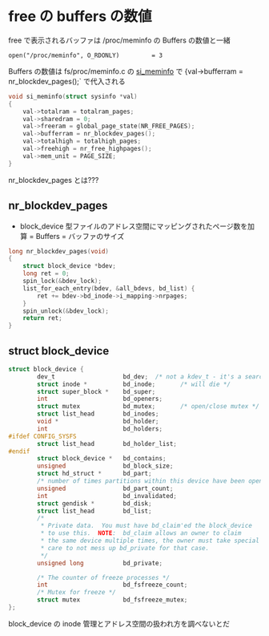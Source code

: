 # free の buffers の数値

free で表示されるバッファは /proc/meminfo の Buffers の数値と一緒

```
open("/proc/meminfo", O_RDONLY)         = 3
```

Buffers の数値は fs/proc/meminfo.c の [si_meminfo](http://lxr.free-electrons.com/ident?v=2.6.32&i=si_meminfo) で {val->bufferram = nr_blockdev_pages();` で代入される

```c
void si_meminfo(struct sysinfo *val)
{
	val->totalram = totalram_pages;
	val->sharedram = 0;
	val->freeram = global_page_state(NR_FREE_PAGES);
	val->bufferram = nr_blockdev_pages();
	val->totalhigh = totalhigh_pages;
	val->freehigh = nr_free_highpages();
	val->mem_unit = PAGE_SIZE;
}
```

nr_blockdev_pages とは???

## nr_blockdev_pages

 * block_device 型ファイルのアドレス空間にマッピングされたページ数を加算 = Buffers = バッファのサイズ


```c
long nr_blockdev_pages(void)
{
	struct block_device *bdev;
	long ret = 0;
	spin_lock(&bdev_lock);
	list_for_each_entry(bdev, &all_bdevs, bd_list) {
		ret += bdev->bd_inode->i_mapping->nrpages;
	}
	spin_unlock(&bdev_lock);
	return ret;
}
```

## struct block_device

```c
struct block_device {
        dev_t                   bd_dev;  /* not a kdev_t - it's a search key */
        struct inode *          bd_inode;       /* will die */
        struct super_block *    bd_super;
        int                     bd_openers;
        struct mutex            bd_mutex;       /* open/close mutex */
        struct list_head        bd_inodes;
        void *                  bd_holder;
        int                     bd_holders;
#ifdef CONFIG_SYSFS
        struct list_head        bd_holder_list;
#endif
        struct block_device *   bd_contains;
        unsigned                bd_block_size;
        struct hd_struct *      bd_part;
        /* number of times partitions within this device have been opened. */
        unsigned                bd_part_count;
        int                     bd_invalidated;
        struct gendisk *        bd_disk;
        struct list_head        bd_list;
        /*
         * Private data.  You must have bd_claim'ed the block_device
         * to use this.  NOTE:  bd_claim allows an owner to claim
         * the same device multiple times, the owner must take special
         * care to not mess up bd_private for that case.
         */
        unsigned long           bd_private;

        /* The counter of freeze processes */
        int                     bd_fsfreeze_count;
        /* Mutex for freeze */
        struct mutex            bd_fsfreeze_mutex;
};
```

block_device の inode 管理とアドレス空間の扱われ方を調べないとだ